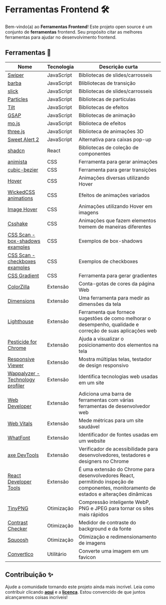 # Ferramentas Frontend 🛠️

Bem-vindo(a) ao **Ferramentas Frontend**! Este projeto open source é um conjunto de **ferramentas** frontend. Seu propósito citar as melhores ferramentas para ajudar no desenvolvimento frontend.

## Ferramentas 🎉

| Nome | Tecnologia | Descrição curta |
| ------------- | ------------- | ------------- |
| [Swiper](https://swiperjs.com/) | JavaScript | Bibliotecas de slides/carrosseis |
| [barba](https://barba.js.org/) | JavaScript | Blibliotecas de transição |
| [slick](https://kenwheeler.github.io/slick/) | JavaScript | Bibliotecas de slides/carrosseis |
| [Particles](https://vincentgarreau.com/particles.js/) | JavaScript | Bibliotecas de partículas |
| [Tilt](https://gijsroge.github.io/tilt.js/) | JavaScript | Bibliotecas de efeitos |
| [GSAP](https://gsap.com/) | JavaScript | Bibliotecas de animação |
| [mo.js](https://mojs.github.io/) |JavaScript | Biblioteca de efeitos |
| [three.js](https://threejs.org/) |JavaScript | Biblioteca de animações 3D |
| [Sweet Alert 2](https://sweetalert2.github.io) |JavaScript | Alternativa para caixas pop-up |
| [shadcn](https://ui.shadcn.com/) | React |  Bibliotecas de coleção de componentes |
| [animista](https://animista.net/) | CSS | Ferramenta para gerar animações
| [cubic-bezier](https://cubic-bezier.com/#.17,.67,.83,.67) | CSS | Ferramenta para gerar transições
| [Hover](https://ianlunn.github.io/Hover/) | CSS | Animações diversas utilizando Hover |
| [WickedCSS animations](https://kristofferandreasen.github.io/wickedCSS/) | CSS | Efeitos de animações variados |
| [Image Hover](http://imagehover.io/) | CSS | Animações utilizando Hover em imagens |
| [Csshake](https://elrumordelaluz.github.io/csshake/) | CSS | Animações que fazem elementos tremem de maneiras diferentes |
| [CSS Scan - box-shadows examples](https://getcssscan.com/css-box-shadow-examples) | CSS | Exemplos de box-shadows |
| [CSS Scan - checkboxes examples](https://getcssscan.com/css-checkboxes-examples) | CSS | Exemplos de checkboxes |
| [CSS Gradient](https://cssgradient.io) | CSS | Ferramenta para gerar gradientes |
| [ColorZilla](https://chromewebstore.google.com/detail/colorzilla/bhlhnicpbhignbdhedgjhgdocnmhomnp?hl=pt-BR) | Extensão | Conta-gotas de cores da página Web
| [Dimensions](https://chrome.google.com/webstore/detail/baocaagndhipibgklemoalmkljaimfdj) | Extensão | Uma ferramenta para medir as dimensões da tela
| [Lighthouse](https://chromewebstore.google.com/detail/lighthouse/blipmdconlkpinefehnmjammfjpmpbjk) | Extensão | Ferramenta que fornece sugestões de como melhorar o desempenho, qualidade e correção de suas aplicações web
| [Pesticide for Chrome](https://chrome.google.com/webstore/detail/bakpbgckdnepkmkeaiomhmfcnejndkbi) | Extensão | Ajuda a visualizar o posicionamento dos elementos na tela
| [Responsive Viewer](https://chrome.google.com/webstore/detail/inmopeiepgfljkpkidclfgbgbmfcennb) | Extensão | Mostra múltiplas telas, testador de design responsivo
| [Wappalyzer - Technology profiler](https://chromewebstore.google.com/detail/wappalyzer-technology-pro/gppongmhjkpfnbhagpmjfkannfbllamg) | Extensão | Identifica tecnologias web usadas em um site
| [Web Developer](https://chromewebstore.google.com/detail/web-developer/bfbameneiokkgbdmiekhjnmfkcnldhhm?hl=pt-BR) | Extensão | Adiciona uma barra de ferramentas com várias ferramentas de desenvolvedor web
| [Web Vitals](https://chromewebstore.google.com/detail/web-vitals/ahfhijdlegdabablpippeagghigmibma) | Extensão | Mede métricas para um site saudável
| [WhatFont](https://chromewebstore.google.com/detail/whatfont/jabopobgcpjmedljpbcaablpmlmfcogm?hl=pt-BR) | Extensão | Identificador de fontes usadas em um website
| [axe DevTools](https://chromewebstore.google.com/detail/axe-devtools-web-accessib/lhdoppojpmngadmnindnejefpokejbdd?hl=pt-PT&utm_source=ext_sidebar&pli=1) | Extensão | Verificador de acessibilidade para desenvolvedores, testadores e designers no Chrome
| [React Developer Tools](https://chromewebstore.google.com/detail/react-developer-tools/fmkadmapgofadopljbjfkapdkoienihi?hl=en) | Extensão | É uma extensão do Chrome para desenvolvedores React, permitindo inspeção de componentes, monitoramento de estados e alterações dinâmicas
| [TinyPNG](https://tinypng.com/) | Otimização | Compressão inteligente WebP, PNG e JPEG para tornar os sites mais rápidos
| [Contrast Checker](https://contrastchecker.com/) | Otimização | Medidor de contraste do background e da fonte
| [Squoosh](https://squoosh.app/) | Otimização | Otimização e redimensionamento de imagens
| [ConvertIco](https://convertico.com/) | Utilitário | Converte uma imagem em um favicon

## Contribuição ✨

Ajude a comunidade tornando este projeto ainda mais incrível. Leia como contribuir clicando **[aqui](https://github.com/iuricode/ferramentas-frontend/blob/main/CONTRIBUTING.md)** e a **[licença](https://github.com/iuricode/ferramentas-frontend/blob/main/LICENSE.md)**. Estou convencido de que juntos alcançaremos coisas incríveis!
